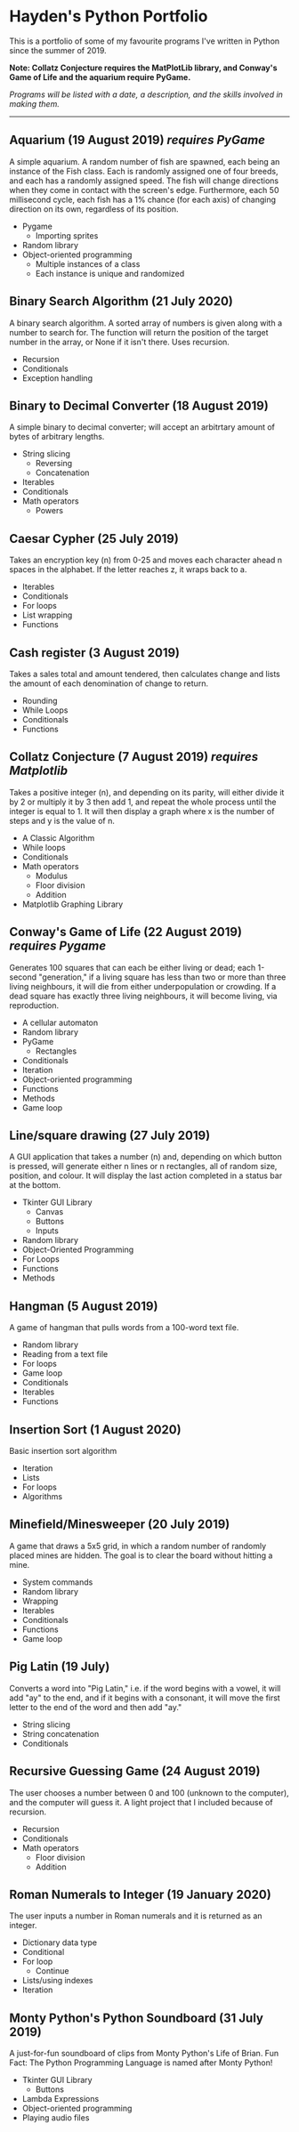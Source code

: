 # Hayden's Python Portfolio

This is a portfolio of some of my favourite programs I've written in Python since the summer of 2019.

**Note: Collatz Conjecture requires the MatPlotLib library, and Conway's Game of Life and the aquarium require PyGame.**

*Programs will be listed with a date, a description, and the skills involved in making them.*

---

## Aquarium (19 August 2019) *requires PyGame*

A simple aquarium. A random number of fish are spawned, each being an instance of the Fish class. Each is randomly assigned one of four breeds, and each has a randomly assigned speed. The fish will change directions when they come in contact with the screen's edge. Furthermore, each 50 millisecond cycle, each fish has a 1% chance (for each axis) of changing direction on its own, regardless of its position.

- Pygame
  - Importing sprites
- Random library
- Object-oriented programming
  - Multiple instances of a class
  - Each instance is unique and randomized

## Binary Search Algorithm (21 July 2020)

A binary search algorithm. A sorted array of numbers is given along with a number to search for. The function will return the position of the target number in the array, or None if it isn't there. Uses recursion.

- Recursion
- Conditionals
- Exception handling

## Binary to Decimal Converter (18 August 2019)

A simple binary to decimal converter; will accept an arbitrtary amount of bytes of arbitrary lengths.

- String slicing
  - Reversing
  - Concatenation
- Iterables
- Conditionals
- Math operators
  - Powers

## Caesar Cypher (25 July 2019)

Takes an encryption key (n) from 0-25 and moves each character ahead n spaces in the alphabet. If the letter reaches z, it wraps back to a.

- Iterables
- Conditionals
- For loops
- List wrapping
- Functions

## Cash register (3 August 2019)

Takes a sales total and amount tendered, then calculates change and lists the amount of each denomination of change to return.

- Rounding
- While Loops
- Conditionals
- Functions

## Collatz Conjecture (7 August 2019) *requires Matplotlib*

Takes a positive integer (n), and depending on its parity, will either divide it by 2 or multiply it by 3 then add 1, and repeat the whole process until the integer is equal to 1. It will then display a graph where x is the number of steps and y is the value of n.

- A Classic Algorithm
- While loops
- Conditionals
- Math operators
  - Modulus
  - Floor division
  - Addition
- Matplotlib Graphing Library

## Conway's Game of Life (22 August 2019) *requires Pygame*

Generates 100 squares that can each be either living or dead; each 1-second "generation," if a living square has less than two or more than three living neighbours, it will die from either underpopulation or crowding. If a dead square has exactly three living neighbours, it will become living, via reproduction.

- A cellular automaton
- Random library
- PyGame
  - Rectangles
- Conditionals
- Iteration
- Object-oriented programming
- Functions
- Methods
- Game loop

## Line/square drawing (27 July 2019)

A GUI application that takes a number (n) and, depending on which button is pressed, will generate either n lines or n rectangles, all of random size, position, and colour. It will display the last action completed in a status bar at the bottom.

- Tkinter GUI Library
  - Canvas
  - Buttons
  - Inputs
- Random library
- Object-Oriented Programming
- For Loops
- Functions
- Methods

## Hangman (5 August 2019)

A game of hangman that pulls words from a 100-word text file.

- Random library
- Reading from a text file
- For loops
- Game loop
- Conditionals
- Iterables
- Functions

## Insertion Sort (1 August 2020)

Basic insertion sort algorithm

- Iteration
- Lists
- For loops
- Algorithms

## Minefield/Minesweeper (20 July 2019)

A game that draws a 5x5 grid, in which a random number of randomly placed mines are hidden. The goal is to clear the board without hitting a mine.

- System commands
- Random library
- Wrapping
- Iterables
- Conditionals
- Functions
- Game loop

## Pig Latin (19 July)

Converts a word into "Pig Latin," i.e. if the word begins with a vowel, it will add "ay" to the end, and if it begins with a consonant, it will move the first letter to the end of the word and then add "ay."

- String slicing
- String concatenation
- Conditionals

## Recursive Guessing Game (24 August 2019)

The user chooses a number between 0 and 100 (unknown to the computer), and the computer will guess it. A light project that I included because of recursion.

- Recursion
- Conditionals
- Math operators
  - Floor division
  - Addition

## Roman Numerals to Integer (19 January 2020)

The user inputs a number in Roman numerals and it is returned as an integer.

- Dictionary data type
- Conditional
- For loop
  - Continue
- Lists/using indexes
- Iteration

## Monty Python's Python Soundboard (31 July 2019)

A just-for-fun soundboard of clips from Monty Python's Life of Brian. Fun Fact: The Python Programming Language is named after Monty Python!

- Tkinter GUI Library
  - Buttons
- Lambda Expressions
- Object-oriented programming
- Playing audio files



